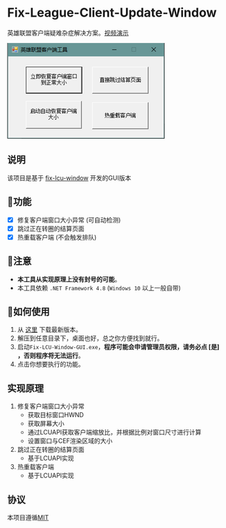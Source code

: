 # Fix-League-Client-Update-Window
英雄联盟客户端疑难杂症解决方案。[视频演示](https://www.bilibili.com/video/BV1Cw41147iS/)

![screenshot](./Assets/screenshot.png)

## 说明
该项目是基于 [fix-lcu-window](https://github.com/LeagueTavern/fix-lcu-window) 开发的GUI版本

## 📝功能
- [x] 修复客户端窗口大小异常 (可自动检测)
- [x] 跳过正在转圈的结算页面
- [x] 热重载客户端 (不会触发排队)

## 👋注意
- **本工具从实现原理上没有封号的可能**。
- 本工具依赖 `.NET Framework 4.8` (`Windows 10` 以上一般自带)

## 🚀如何使用
1. 从 [这里](https://github.com/KISS-GG/Fix-LCU-Window-GUI/releases/) 下载最新版本。
2. 解压到任意目录下，桌面也好，总之你方便找到就行。
3. 启动`Fix-LCU-Window-GUI.exe`，**程序可能会申请管理员权限，请务必点 [是] ，否则程序将无法运行**。
4. 点击你想要执行的功能。

## 实现原理
1. 修复客户端窗口大小异常
    - 获取目标窗口HWND
    - 获取屏幕大小
    - 通过LCUAPI获取客户端缩放比，并根据比例对窗口尺寸进行计算
    - 设置窗口与CEF渲染区域的大小
2. 跳过正在转圈的结算页面
    - 基于LCUAPI实现
3. 热重载客户端
    - 基于LCUAPI实现

## 协议
本项目遵循[MIT](https://github.com/LeagueTavern/fix-lcu-window/blob/master/LICENSE.txt)